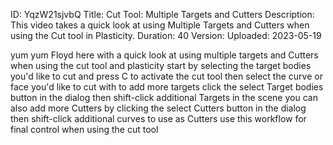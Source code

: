 ID: YqzW21sjvbQ
Title: Cut Tool: Multiple Targets and Cutters
Description: This video takes a quick look at using Multiple Targets and Cutters when using the Cut tool in Plasticity.
Duration: 40
Version: 
Uploaded: 2023-05-19

yum yum Floyd here with a quick look at
using multiple targets and Cutters when
using the cut tool and plasticity start
by selecting the target bodies you'd
like to cut and press C to activate the
cut tool then select the curve or face
you'd like to cut with to add more
targets click the select Target bodies
button in the dialog then shift-click
additional Targets in the scene you can
also add more Cutters by clicking the
select Cutters button in the dialog then
shift-click additional curves to use as
Cutters use this workflow for final
control when using the cut tool